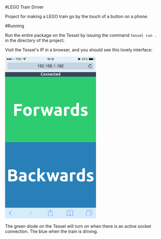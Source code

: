 #LEGO Train Driver

Project for making a LEGO train go by the touch of a button on a phone.

#Running

Run the entire package on the Tessel by issuing the command `tessel run .` in the directory of the project.

Visit the Tessel's IP in a browser, and you should see this lovely interface:

<img alt="LEGO Train Driver interface" width="300" src="docs/interface.png" />

The green diode on the Tessel will turn on when there is an active socket connection. The blue when the train is driving.